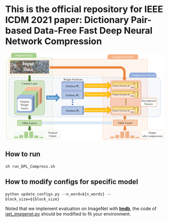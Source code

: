 # This is the official repository for IEEE ICDM 2021 paper: Dictionary Pair-based Data-Free Fast Deep Neural Network Compression

![Main Process](img_README/process.png)

## How to run
```
sh run_DPL_Compress.sh
```

## How to modify configs for specific model
```
python update_configs.py --n_word=${n_words} --block_size=${block_size}
```

Noted that we implement evaluation on ImageNet with [**lmdb**](http://www.lmdb.tech/doc/), the code of [get_imagenet.py](utils/get_imagenet.py) should be modified to fit your environment.